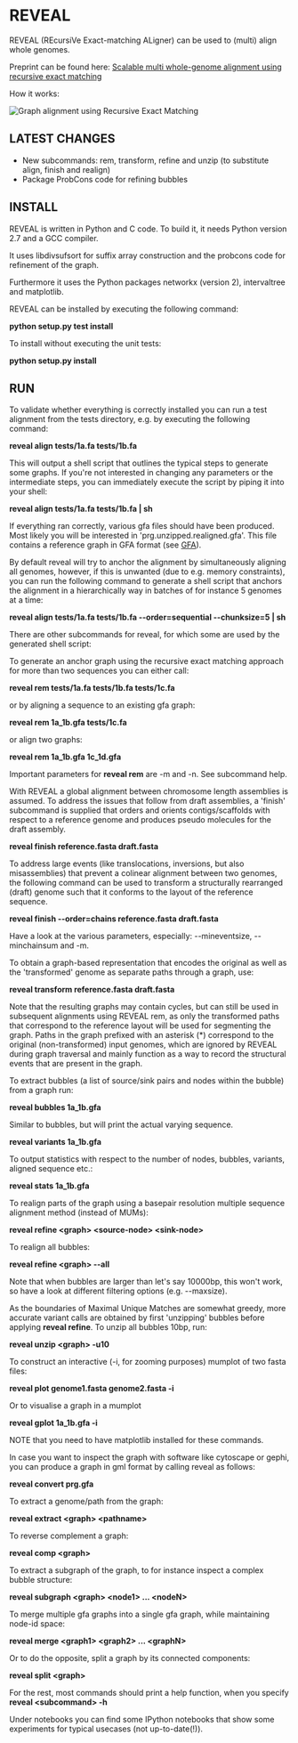 # REVEAL

REVEAL (REcursiVe Exact-matching ALigner) can be used to (multi) align whole genomes.

Preprint can be found here: [Scalable multi whole-genome alignment using recursive exact matching](http://www.biorxiv.org/content/early/2015/07/17/022715)

How it works:

![Graph alignment using Recursive Exact Matching](https://github.com/jasperlinthorst/reveal/blob/master/reveal.gif)

## LATEST CHANGES

- New subcommands: rem, transform, refine and unzip (to substitute align, finish and realign)
- Package ProbCons code for refining bubbles

## INSTALL

REVEAL is written in Python and C code. To build it, it needs Python version 2.7 and a GCC compiler.

It uses libdivsufsort for suffix array construction and the probcons code for refinement of the graph.

Furthermore it uses the Python packages networkx (version 2), intervaltree and matplotlib.

REVEAL can be installed by executing the following command:

**python setup.py test install**

To install without executing the unit tests:

**python setup.py install**

## RUN

To validate whether everything is correctly installed you can run a test alignment from the tests directory, e.g. by executing the following command:

**reveal align tests/1a.fa tests/1b.fa**

This will output a shell script that outlines the typical steps to generate some graphs. If you're not interested in changing any parameters or the intermediate steps, you can immediately execute the script by piping it into your shell:

**reveal align tests/1a.fa tests/1b.fa | sh**

If everything ran correctly, various gfa files should have been produced. Most likely you will be interested in 'prg.unzipped.realigned.gfa'. This file contains a reference graph in GFA format (see [GFA](http://lh3.github.io/2014/07/19/a-proposal-of-the-grapical-fragment-assembly-format/)).

By default reveal will try to anchor the alignment by simultaneously aligning all genomes, however, if this is unwanted (due to e.g. memory constraints), you can run the following command to generate a shell script that anchors the alignment in a hierarchically way in batches of for instance 5 genomes at a time:

**reveal align tests/1a.fa tests/1b.fa --order=sequential --chunksize=5 | sh**

There are other subcommands for reveal, for which some are used by the generated shell script:

To generate an anchor graph using the recursive exact matching approach for more than two sequences you can either call:

**reveal rem tests/1a.fa tests/1b.fa tests/1c.fa**

or by aligning a sequence to an existing gfa graph:

**reveal rem 1a_1b.gfa tests/1c.fa**

or align two graphs:

**reveal rem 1a_1b.gfa 1c_1d.gfa**

Important parameters for **reveal rem**  are -m and -n. See subcommand help.

With REVEAL a global alignment between chromosome length assemblies is assumed. To address the issues that follow from draft assemblies, a 'finish' subcommand is supplied that orders and orients contigs/scaffolds with respect to a reference genome and produces pseudo molecules for the draft assembly.

**reveal finish reference.fasta draft.fasta**

To address large events (like translocations, inversions, but also misassemblies) that prevent a colinear alignment between two genomes, the following command can be used to transform a structurally rearranged (draft) genome such that it conforms to the layout of the reference sequence.

**reveal finish --order=chains reference.fasta draft.fasta**

Have a look at the various parameters, especially: --mineventsize, --minchainsum and -m.

To obtain a graph-based representation that encodes the original as well as the 'transformed' genome as separate paths through a graph, use:

**reveal transform reference.fasta draft.fasta**

Note that the resulting graphs may contain cycles, but can still be used in subsequent alignments using REVEAL rem, as only the transformed paths that correspond to the reference layout will be used for segmenting the graph. Paths in the graph prefixed with an asterisk (\*) correspond to the original (non-transformed) input genomes, which are ignored by REVEAL during graph traversal and mainly function as a way to record the structural events that are present in the graph.

To extract bubbles (a list of source/sink pairs and nodes within the bubble) from a graph run:

**reveal bubbles 1a&#95;1b.gfa**

Similar to bubbles, but will print the actual varying sequence.

**reveal variants 1a&#95;1b.gfa**

To output statistics with respect to the number of nodes, bubbles, variants, aligned sequence etc.:

**reveal stats 1a&#95;1b.gfa**

To realign parts of the graph using a basepair resolution multiple sequence alignment method (instead of MUMs):

**reveal refine \<graph\> \<source-node\> \<sink-node\>**

To realign all bubbles: 

**reveal refine \<graph\> --all**

Note that when bubbles are larger than let's say 10000bp, this won't work, so have a look at different filtering options (e.g. --maxsize).

As the boundaries of Maximal Unique Matches are somewhat greedy, more accurate variant calls are obtained by first 'unzipping' bubbles before applying **reveal refine**. To unzip all bubbles 10bp, run:

**reveal unzip \<graph\> -u10**

To construct an interactive (-i, for zooming purposes) mumplot of two fasta files:

**reveal plot genome1.fasta genome2.fasta -i**

Or to visualise a graph in a mumplot

**reveal gplot 1a&#95;1b.gfa -i**

NOTE that you need to have matplotlib installed for these commands.

In case you want to inspect the graph with software like cytoscape or gephi, you can produce a graph in gml format by calling reveal as follows:

**reveal convert prg.gfa**

To extract a genome/path from the graph:

**reveal extract \<graph\> \<pathname\>**

To reverse complement a graph:

**reveal comp \<graph\>**

To extract a subgraph of the graph, to for instance inspect a complex bubble structure:

**reveal subgraph \<graph\> \<node1\> ...  \<nodeN\>**

To merge multiple gfa graphs into a single gfa graph, while maintaining node-id space:

**reveal merge \<graph1\> \<graph2\> ...  \<graphN\>**

Or to do the opposite, split a graph by its connected components:

**reveal split \<graph\>**

For the rest, most commands should print a help function, when you specify **reveal \<subcommand\> -h**

Under notebooks you can find some IPython notebooks that show some experiments for typical usecases (not up-to-date(!)).
